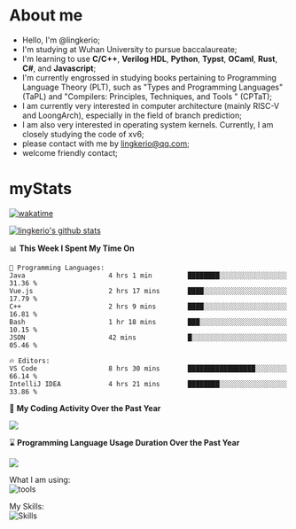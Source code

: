 # About me

- Hello, I'm @lingkerio; 
- I'm studying at Wuhan University to pursue baccalaureate;
- I'm learning to use **C/C++**, **Verilog HDL**, **Python**, **Typst**, **OCaml**, **Rust**, **C#**, and **Javascript**;
- I'm currently engrossed in studying books pertaining to Programming Language Theory (PLT), such as "Types and Programming Languages" (TaPL) and "Compilers: Principles, Techniques, and Tools " (CPTaT);
- I am currently very interested in computer architecture (mainly RISC-V and LoongArch), especially in the field of branch prediction;
- I am also very interested in operating system kernels. Currently, I am closely studying the code of xv6;
- please contact with me by lingkerio@qq.com;
- welcome friendly contact;


# myStats
[![wakatime](https://wakatime.com/badge/user/91f23013-72dc-47fa-9246-c7f1d9e4561b.svg)](https://wakatime.com/@91f23013-72dc-47fa-9246-c7f1d9e4561b)

[![lingkerio's github stats](https://github-readme-stats-sigma-five.vercel.app/api?username=lingkerio&count_private=true&show_icons=true&theme=gruvbox "![lingkerio's github stats")](https://github.com/anuraghazra/github-readme-stats)

<!--START_SECTION:waka-->
📊 **This Week I Spent My Time On** 

```text
💬 Programming Languages: 
Java                     4 hrs 1 min         ████████░░░░░░░░░░░░░░░░░   31.36 % 
Vue.js                   2 hrs 17 mins       ████░░░░░░░░░░░░░░░░░░░░░   17.79 % 
C++                      2 hrs 9 mins        ████░░░░░░░░░░░░░░░░░░░░░   16.81 % 
Bash                     1 hr 18 mins        ███░░░░░░░░░░░░░░░░░░░░░░   10.15 % 
JSON                     42 mins             █░░░░░░░░░░░░░░░░░░░░░░░░   05.46 % 

🔥 Editors: 
VS Code                  8 hrs 30 mins       █████████████████░░░░░░░░   66.14 % 
IntelliJ IDEA            4 hrs 21 mins       ████████░░░░░░░░░░░░░░░░░   33.86 % 
```


<!--END_SECTION:waka-->

📅 **My Coding Activity Over the Past Year**

<a href="https://wakatime.com"><img src="https://wakatime.com/share/@lingkerio/9d8c2ccb-422f-4031-86b5-c947c7b728ba.png" /></a>

⌛ **Programming Language Usage Duration Over the Past Year**

<a href="https://wakatime.com"><img src="https://wakatime.com/share/@lingkerio/b4268c3a-49e5-469e-b094-8e53392cb864.png" /></a>

What I am using:  
![tools](https://skillicons.dev/icons?i=discord,twitter,linkedin,gitlab,git,github,neovim,vim,stackoverflow,visualstudio,vscode,pycharm,arch,debian,ubuntu)  


My Skills:  
![Skills](https://skillicons.dev/icons?i=linux,windows,c,cpp,cs,ocaml,rust,py,js)  
